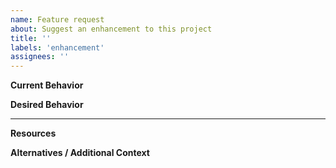 ```yaml
---
name: Feature request
about: Suggest an enhancement to this project
title: ''
labels: 'enhancement'
assignees: ''
---
```

**Current Behavior**
<!-- A brief description of what the problem is. (e.g. I need to be able to...) -->

**Desired Behavior**
<!-- A brief description of the enhancement. -->

---
**Resources**
<!-- Helpful tools and reference information. -->

**Alternatives / Additional Context**
<!-- A brief description of any alternative solutions or features you've considered or other context that might be helpful. -->
